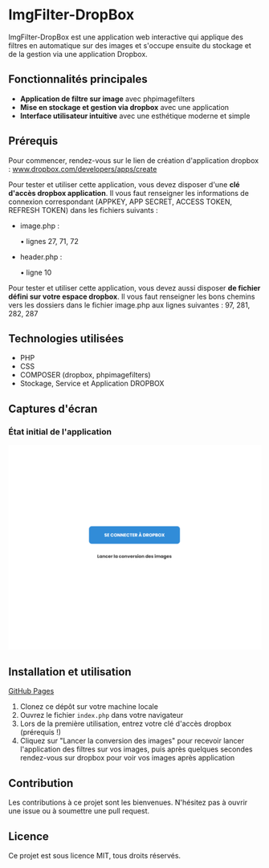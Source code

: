 # ImgFilter-DropBox

ImgFilter-DropBox est une application web interactive qui applique des filtres en automatique sur des images et s'occupe ensuite du stockage et de la gestion via une application Dropbox.

## Fonctionnalités principales

- **Application de filtre sur image** avec phpimagefilters
- **Mise en stockage et gestion via dropbox** avec une application
- **Interface utilisateur intuitive** avec une esthétique moderne et simple 

## Prérequis

Pour commencer, rendez-vous sur le lien de création d'application dropbox : www.dropbox.com/developers/apps/create

Pour tester et utiliser cette application, vous devez disposer d'une **clé d'accès dropbox application**. Il vous faut renseigner les informations de connexion correspondant (APPKEY, APP SECRET, ACCESS TOKEN, REFRESH TOKEN) dans les fichiers suivants :

- image.php :

    • lignes 27, 71, 72

- header.php :

    • ligne 10

Pour tester et utiliser cette application, vous devez aussi disposer **de fichier défini sur votre espace dropbox**. Il vous faut renseigner les bons chemins vers les dossiers dans le fichier image.php aux lignes suivantes : 97, 281, 282, 287

## Technologies utilisées

- PHP
- CSS
- COMPOSER (dropbox, phpimagefilters)
- Stockage, Service et Application DROPBOX

## Captures d'écran

### État initial de l'application

![État initial](screenshots/screenshot1.png)

## Installation et utilisation

[GitHub Pages](https://riskooooo.github.io/db-filter/)

1. Clonez ce dépôt sur votre machine locale
2. Ouvrez le fichier `index.php` dans votre navigateur
3. Lors de la première utilisation, entrez votre clé d'accès dropbox (prérequis !)
5. Cliquez sur "Lancer la conversion des images" pour recevoir lancer l'application des filtres sur vos images, puis après quelques secondes rendez-vous sur dropbox pour voir vos images après application

## Contribution

Les contributions à ce projet sont les bienvenues. N'hésitez pas à ouvrir une issue ou à soumettre une pull request.

## Licence

Ce projet est sous licence MIT, tous droits réservés.